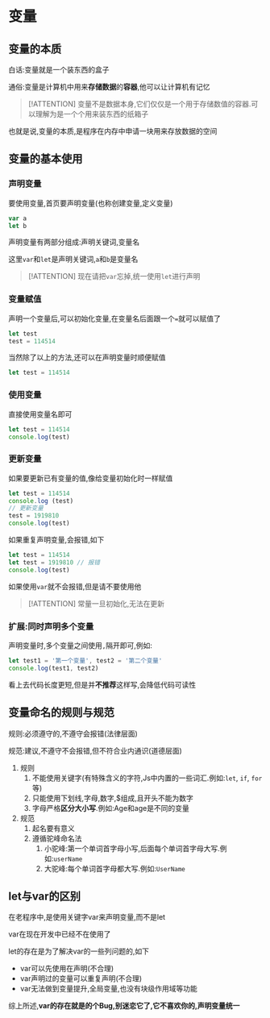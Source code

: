 # 变量

## 变量的本质

白话:变量就是一个装东西的盒子

通俗:变量是计算机中用来**存储数据**的**容器**,他可以让计算机有记忆

> [!ATTENTION]
> 变量不是数据本身,它们仅仅是一个用于存储数值的容器.可以理解为是一个个用来装东西的纸箱子

也就是说,变量的本质,是程序在内存中申请一块用来存放数据的空间

## 变量的基本使用

### 声明变量

要使用变量,首页要声明变量(也称创建变量,定义变量)

```js
var a
let b
```

声明变量有两部分组成:声明关键词,变量名

这里`var`和`let`是声明关键词,`a`和`b`是变量名

> [!ATTENTION]
> 现在请把`var`忘掉,统一使用`let`进行声明

### 变量赋值

声明一个变量后,可以初始化变量,在变量名后面跟一个`=`就可以赋值了

```js
let test
test = 114514
```

当然除了以上的方法,还可以在声明变量时顺便赋值

```js
let test = 114514
```

### 使用变量

直接使用变量名即可

```js
let test = 114514
console.log(test)
```

### 更新变量

如果要更新已有变量的值,像给变量初始化时一样赋值

```js
let test = 114514
console.log (test)
// 更新变量
test = 1919810
console.log(test)
```

如果重复声明变量,会报错,如下

```js
let test = 114514
let test = 1919810 // 报错
console.log(test)
```

如果使用`var`就不会报错,但是请不要使用他

> [!ATTENTION]
> 常量一旦初始化,无法在更新

### 扩展:同时声明多个变量

声明变量时,多个变量之间使用`,`隔开即可,例如:

```js
let test1 = '第一个变量', test2 = '第二个变量'
console.log(test1, test2)
```

看上去代码长度更短,但是并**不推荐**这样写,会降低代码可读性

## 变量命名的规则与规范

规则:必须遵守的,不遵守会报错(法律层面)

规范:建议,不遵守不会报错,但不符合业内通识(道德层面)

1. 规则
   1. 不能使用关键字(有特殊含义的字符,Js中内置的一些词汇.例如:`let`, `if`, `for`等)
   2. 只能使用下划线,字母,数字,$组成,且开头不能为数字
   3. 字母严格**区分大小写**.例如:Age和age是不同的变量
2. 规范
   1. 起名要有意义
   2. 遵循驼峰命名法
      1. 小驼峰:第一个单词首字母小写,后面每个单词首字母大写.例如:`userName`
      2. 大驼峰:每个单词首字母都大写.例如:`UserName`

## let与var的区别

在老程序中,是使用关键字var来声明变量,而不是let

var在现在开发中已经不在使用了

let的存在是为了解决var的一些列问题的,如下

* var可以先使用在声明(不合理)
* var声明过的变量可以重复声明(不合理)
* var无法做到变量提升,全局变量,也没有块级作用域等功能

综上所述,**var的存在就是的个Bug,别迷恋它了,它不喜欢你的,声明变量统一**
